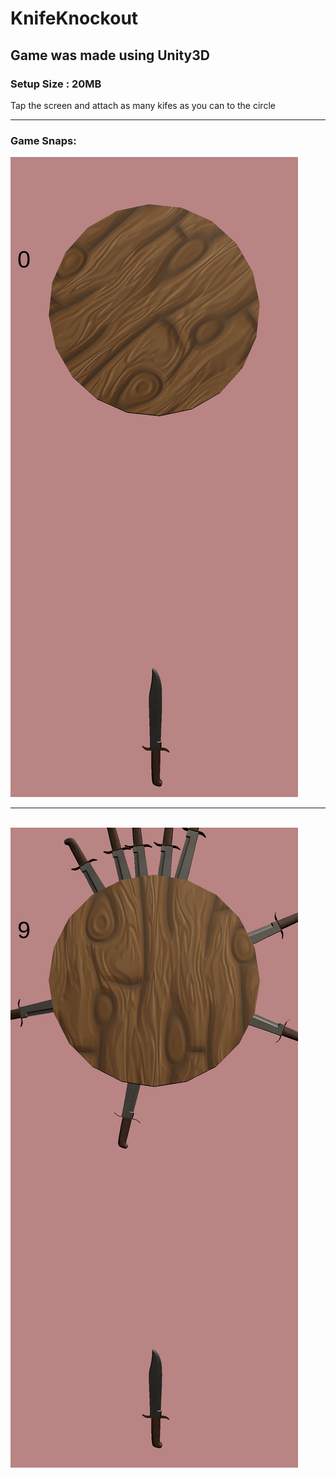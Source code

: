 <h1>KnifeKnockout </h1>
<h2>Game was made using Unity3D</h2>
<h3> Setup Size : 20MB</h3>
<p> Tap the screen and attach as many kifes as you can to the circle</p> 
<hr>
<h3>Game Snaps:</h3>
<img src="/Images/1.png" alt="Could not load image" style="max-width:100%;">
<br>
<hr>
<br>
<img src="/Images/2.png" alt="Could not load image" style="max-width:100%;">
